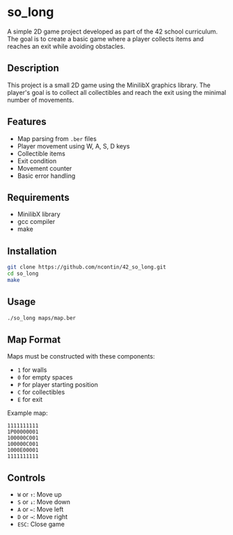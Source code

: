 # so_long

A simple 2D game project developed as part of the 42 school curriculum. The goal is to create a basic game where a player collects items and reaches an exit while avoiding obstacles.

## Description

This project is a small 2D game using the MinilibX graphics library. The player's goal is to collect all collectibles and reach the exit using the minimal number of movements.

## Features

- Map parsing from `.ber` files
- Player movement using W, A, S, D keys
- Collectible items
- Exit condition
- Movement counter
- Basic error handling

## Requirements

- MinilibX library
- gcc compiler
- make

## Installation

```bash
git clone https://github.com/ncontin/42_so_long.git
cd so_long
make
```

## Usage

```bash
./so_long maps/map.ber
```

## Map Format

Maps must be constructed with these components:

- `1` for walls
- `0` for empty spaces
- `P` for player starting position
- `C` for collectibles
- `E` for exit

Example map:

```
1111111111
1P00000001
100000C001
100000C001
1000E00001
1111111111
```

## Controls

- `W` or `↑`: Move up
- `S` or `↓`: Move down
- `A` or `←`: Move left
- `D` or `→`: Move right
- `ESC`: Close game
